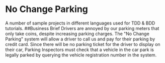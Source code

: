 # No Change Parking
A number of sample projects in different languages used for TDD &amp; BDD tutorials.
##Business Brief
Drivers are annoyed by our parking meters that only take coins, despite increasing parking charges. The "No Change Parking" system will allow a driver to call us and pay for their parking by credit card. Since there will be no parking ticket for the driver to display on their car, Parking Inspectors must check that a vehicle in the car park is legally parked by querying the vehicle registration number in the system.



